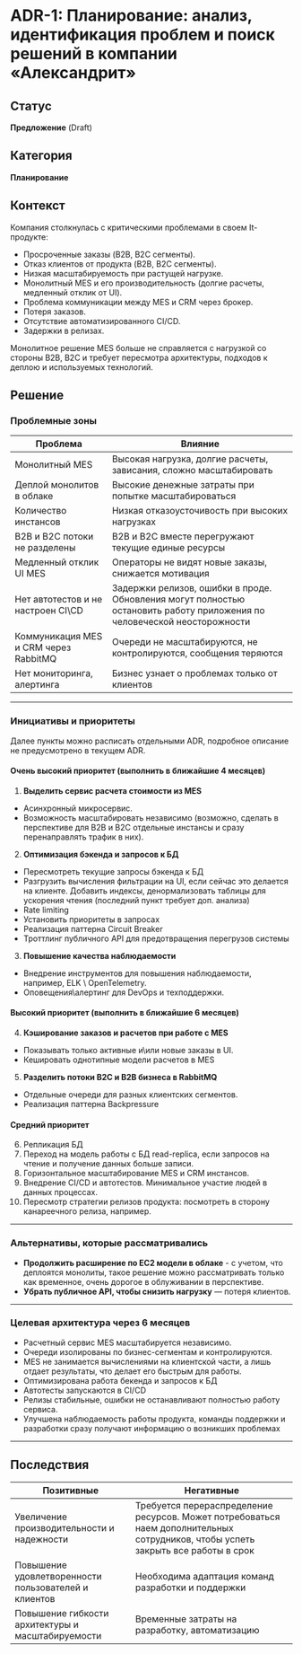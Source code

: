 # ADR-1: Планирование: анализ, идентификация проблем и поиск решений в компании «Александрит»

## Статус  
**Предложение** (Draft)

## Категория
**Планирование**

## Контекст  
Компания столкнулась с критическими проблемами в своем It-продукте:
- Просроченные заказы (B2B, B2C сегменты).
- Отказ клиентов от продукта (B2B, B2C сегменты).
- Низкая масштабируемость при растущей нагрузке.
- Монолитный MES и его производительность (долгие расчеты, медленный отклик от UI).
- Проблема коммуникации между MES и CRM через брокер.
- Потеря заказов.
- Отсутствие автоматизированного CI/CD.
- Задержки в релизах.

Монолитное решение MES больше не справляется с нагрузкой со стороны B2B, B2C и требует пересмотра архитектуры, подходов к деплою и используемых технологий.

## Решение  

### Проблемные зоны

| Проблема | Влияние |
|---------|---------|
| Монолитный MES | Высокая нагрузка, долгие расчеты, зависания, сложно масштабировать |
| Деплой монолитов в облаке| Высокие денежные затраты при попытке масштабироваться |
| Количество инстансов | Низкая отказоусточивость при высоких нагрузках |
| B2B и B2C потоки не разделены | B2B и B2C вместе перегружают текущие единые ресурсы |
| Медленный отклик UI MES | Операторы не видят новые заказы, снижается мотивация |
| Нет автотестов и не настроен CI\CD | Задержки релизов, ошибки в проде. Обновления могут полностью остановить работу приложения по человеческой неосторожности |
| Коммуникация MES и CRM через RabbitMQ | Очереди не масштабируются, не контролируются, сообщения теряются |
| Нет мониторинга, алертинга | Бизнес узнает о проблемах только от клиентов |

---

### Инициативы и приоритеты

Далее пункты можно расписать отдельными ADR, подробное описание не предусмотрено в текущем ADR.

#### Очень высокий приоритет (выполнить в ближайшие 4 месяцев)

1. **Выделить сервис расчета стоимости из MES**
- Асинхронный микросервис.
- Возможность масштабировать независимо (возможно, сделать в перспективе для B2B и B2C отдельные инстансы и сразу перенаправлять трафик в них).

2. **Оптимизация бэкенда и запросов к БД**
- Пересмотреть текущие запросы бэкенда к БД
- Разгрузить вычисления фильтрации на UI, если сейчас это делается на клиенте. Добавить индексы, денормализовать таблицы для ускорения чтения (последний пункт требует доп. анализа)
- Rate limiting
- Установить приоритеты в запросах
- Реализация паттерна Circuit Breaker
- Троттлинг публичного API для предотвращения перегрузов системы

3. **Повышение качества наблюдаемости**
- Внедрение инструментов для повышения наблюдаемости, например, ELK \ OpenTelemetry.
- Оповещения\алертинг для DevOps и техподдержки.


#### Высокий приоритет (выполнить в ближайшие 6 месяцев)

4. **Кэширование заказов и расчетов при работе с MES**
- Показывать только активные и\или новые заказы в UI.
- Кешировать однотипные модели расчетов в MES

5. **Разделить потоки B2C и B2B бизнеса в RabbitMQ**
- Отдельные очереди для разных клиентских сегментов.
- Реализация паттерна Backpressure


#### Средний приоритет

6. Репликация БД
7. Переход на модель работы с БД read-replica, если запросов на чтение и получение данных больше записи.
7. Горизонтальное масштабирование MES и CRM инстансов.
8. Внедрение CI/CD и автотестов. Минимальное участие людей в данных процессах.
9. Пересмотр стратегии релизов продукта: посмотреть в сторону канареечного релиза, например.

---

### Альтернативы, которые рассматривались

- **Продолжить расширение по EC2 модели в облаке** - с учетом, что деплоятся монолиты, такое решение можно рассматривать только как временное, очень дорогое в облуживании в перспективе. 
- **Убрать публичное API, чтобы снизить нагрузку** — потеря клиентов.

---

### Целевая архитектура через 6 месяцев

- Расчетный сервис MES масштабируется независимо.
- Очереди изолированы по бизнес-сегментам и контролируются.
- MES не занимается вычислениями на клиентской части, а лишь отдает результаты, что делает его быстрым для работы.
- Оптимизирована работа бекенда и запросов к БД
- Автотесты запускаются в CI/CD
- Релизы стабильные, ошибки не останавливают полностью работу сервиса.
- Улучшена наблюдаемость работы продукта, команды поддержки и разработки сразу получают информацию о возникших проблемах

---

## Последствия

| Позитивные | Негативные |
|-----------|------------|
| Увеличение производительности и надежности | Требуется перераспределение ресурсов. Может потребоваться наем дополнительных сотрудников, чтобы успеть закрыть все работы в срок |
| Повышение удовлетворенности пользователей и клиентов | Необходима адаптация команд разработки и поддержки |
| Повышение гибкости архитектуры и масштабируемости | Временные затраты на разработку, автоматизацию |
